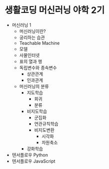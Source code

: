 # 생활코딩 머신러닝 야학 2기

- 머신러닝 1
  - 머신러닝이란?
  - 궁리하는 습관
  - Teachable Machine
  - 모델
  - 사물인터넷
  - 표의 열과 행
  - 독립변수와 종속변수
    - 상관관계
    - 인과관계
  - 머신러닝의 분류
    - 지도학습
      - 회귀
      - 분류
    - 비지도학습
      - 군집화
      - 연관규칙학습
      - 비지도변환
        - 시각화
        - 차원축소
    - 강화학습
- 텐서플로우 Python
- 텐서플로우 JavaScript
